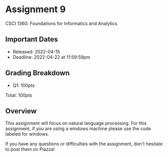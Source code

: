 # Assignment 9
CSCI 1360: Foundations for Informatics and Analytics

## Important Dates

 - Released: 2022-04-15 
 - Deadline: 2022-04-22 at 11:59:59pm 

## Grading Breakdown

 - Q1: 100pts
 
Total: 100pts


## Overview

This assignment will focus on natural language processing. For this assignment, if you are using a windows machine please use the code labeled for windows.

If you have any questions or difficulties with the assignment, don't hesitate to post them on Piazza!
